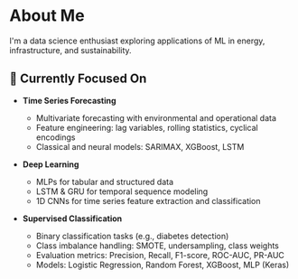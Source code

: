 # About Me

I'm a data science enthusiast exploring applications of ML in energy, infrastructure, and sustainability.

## 🎯 Currently Focused On

- **Time Series Forecasting**
  - Multivariate forecasting with environmental and operational data
  - Feature engineering: lag variables, rolling statistics, cyclical encodings
  - Classical and neural models: SARIMAX, XGBoost, LSTM

- **Deep Learning**
  - MLPs for tabular and structured data
  - LSTM & GRU for temporal sequence modeling
  - 1D CNNs for time series feature extraction and classification

- **Supervised Classification**
  - Binary classification tasks (e.g., diabetes detection)
  - Class imbalance handling: SMOTE, undersampling, class weights
  - Evaluation metrics: Precision, Recall, F1-score, ROC-AUC, PR-AUC
  - Models: Logistic Regression, Random Forest, XGBoost, MLP (Keras)